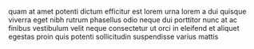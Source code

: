 quam at amet potenti dictum efficitur est lorem urna lorem a dui quisque viverra
eget nibh rutrum phasellus odio neque dui porttitor nunc at ac finibus
vestibulum velit neque consectetur ut orci in eleifend et aliquet egestas proin
quis potenti sollicitudin suspendisse varius mattis
